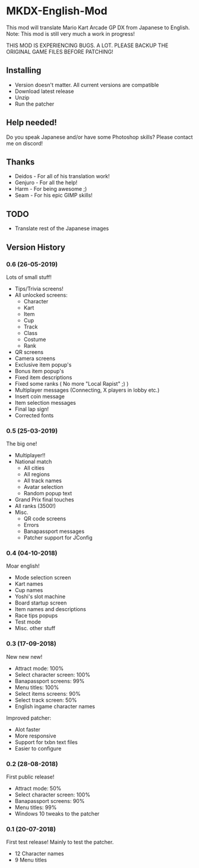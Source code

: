 # MKDX-English-Mod

This mod will translate Mario Kart Arcade GP DX from Japanese to English.  
Note: This mod is still very much a work in progress!

THIS MOD IS EXPERIENCING BUGS. A LOT. PLEASE BACKUP THE ORIGINAL GAME FILES BEFORE PATCHING!

## Installing

* Version doesn't matter. All current versions are compatible
* Download latest release
* Unzip
* Run the patcher

## Help needed!

Do you speak Japanese and/or have some Photoshop skills? Please contact me on discord!

## Thanks

* Deidos - For all of his translation work!
* Genjuro - For all the help!
* Harm - For being awesome ;)
* Seam - For his epic GIMP skills!

## TODO

* Translate rest of the Japanese images

## Version History

### 0.6 (26-05-2019)

Lots of small stuff!

* Tips/Trivia screens!
* All unlocked screens:
  * Character
  * Kart
  * Item
  * Cup
  * Track
  * Class
  * Costume
  * Rank
* QR screens
* Camera screens
* Exclusive item popup's
* Bonus item popup's
* Fixed item descriptions
* Fixed some ranks ( No more "Local Rapist" ;) )
* Multiplayer messages (Connecting, X players in lobby etc.)
* Insert coin message
* Item selection messages
* Final lap sign!
* Corrected fonts

### 0.5 (25-03-2019)

The big one!

* Multiplayer!!
* National match
  * All cities
  * All regions
  * All track names
  * Avatar selection
  * Random popup text
* Grand Prix final touches
* All ranks (3500!)
* Misc.
  * QR code screens
  * Errors
  * Banapassport messages
  * Patcher support for JConfig

### 0.4 (04-10-2018)

Moar english!

* Mode selection screen
* Kart names
* Cup names
* Yoshi's slot machine
* Board startup screen
* Item names and descriptions
* Race tips popups
* Test mode
* Misc. other stuff

### 0.3 (17-09-2018)

New new new!

* Attract mode: 100%
* Select character screen: 100%
* Banapassport screens: 99%
* Menu titles: 100%
* Select items screens: 90%
* Select track screen: 50%
* English ingame character names

Improved patcher:
* Alot faster
* More responsive
* Support for txbn text files
* Easier to configure

### 0.2 (28-08-2018)

First public release!

* Attract mode: 50%
* Select character screen: 100%
* Banapassport screens: 90%
* Menu titles: 99%
* Windows 10 tweaks to the patcher

### 0.1 (20-07-2018)

First test release! Mainly to test the patcher.

* 12 Character names
* 9 Menu titles